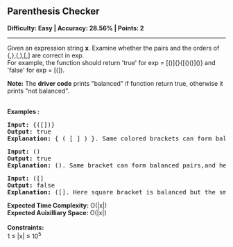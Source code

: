 <h2>Parenthesis Checker</h2><strong>Difficulty: Easy | Accuracy: 28.56% | Points: 2</strong><hr>
<p>Given an expression string <strong>x</strong>. Examine whether the pairs and the orders of {,},(,),[,] are correct in exp.<br>For example, the function should return 'true' for exp = [()]{}{[()()]()} and 'false' for exp = [(]).</p>
<p><strong>Note:</strong> The <strong>driver code</strong> prints "balanced" if function return true, otherwise it prints "not balanced".</p><br>
<strong>Examples :</strong>
<pre>
<strong>Input:</strong> {([])}
<strong>Output:</strong> true
<strong>Explanation:</strong> { ( [ ] ) }. Same colored brackets can form balanced pairs, with 0 number of unbalanced bracket.
</pre>
<pre>
<strong>Input:</strong> ()
<strong>Output:</strong> true
<strong>Explanation:</strong> (). Same bracket can form balanced pairs,and here only 1 type of bracket is present and in balanced way.
</pre>
<pre>
<strong>Input:</strong> ([]
<strong>Output:</strong> false
<strong>Explanation:</strong> ([]. Here square bracket is balanced but the small bracket is not balanced and Hence , the output will be unbalanced.
</pre>
<strong>Expected Time Complexity:</strong> O(|x|)<br>
<strong>Expected Auixilliary Space:</strong> O(|x|)<br><br>
<strong>Constraints:</strong><br>
1 ≤ |x| ≤ 10<sup>5</sup>
